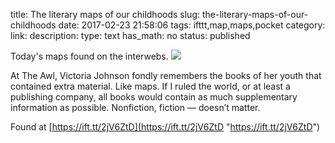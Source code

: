 title: The literary maps of our childhoods
slug: the-literary-maps-of-our-childhoods
date: 2017-02-23 21:58:06
tags: ifttt,map,maps,pocket
category: 
link: 
description: 
type: text
has_math: no
status: published

Today's maps found on the interwebs. ![](/wp-content/uploads/2017/02/hobbit-map.jpg)  
  

At The Awl, Victoria Johnson fondly remembers the books of her youth that contained extra material. Like maps. If I ruled the world, or at least a publishing company, all books would contain as much supplementary information as possible. Nonfiction, fiction — doesn’t matter.  
  

Found at [https://ift.tt/2jV6ZtD](https://ift.tt/2jV6ZtD "https://ift.tt/2jV6ZtD")



